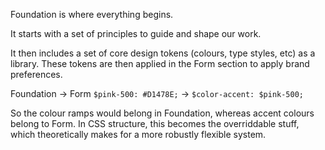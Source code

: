 Foundation is where everything begins.

It starts with a set of principles to guide and shape our work.

It then includes a set of core design tokens (colours, type styles, etc) as a library. These tokens are then applied in the Form section to apply brand preferences.

Foundation → Form
`$pink-500: #D1478E;` → `$color-accent: $pink-500;`

So the colour ramps would belong in Foundation, whereas accent colours belong to Form. In CSS structure, this becomes the overriddable stuff, which theoretically makes for a more robustly flexible system.
